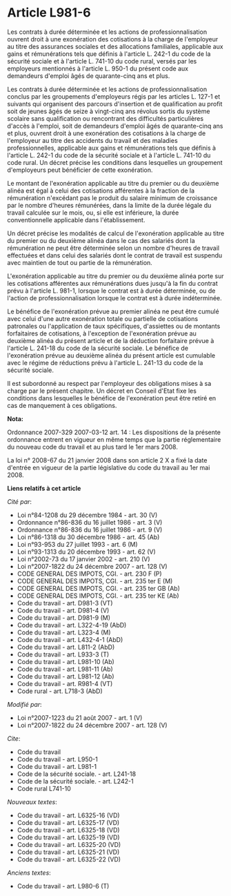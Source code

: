 # Article L981-6

Les contrats à durée déterminée et les actions de professionnalisation ouvrent droit à une exonération des cotisations à la
charge de l'employeur au titre des assurances sociales et des allocations familiales, applicable aux gains et rémunérations
tels que définis à l'article L. 242-1 du code de la sécurité sociale et à l'article L. 741-10 du code rural, versés par les
employeurs mentionnés à l'article L. 950-1 du présent code aux demandeurs d'emploi âgés de quarante-cinq ans et plus.

Les contrats à durée déterminée et les actions de professionnalisation conclus par les groupements d'employeurs régis par les
articles L. 127-1 et suivants qui organisent des parcours d'insertion et de qualification au profit soit de jeunes âgés de
seize à vingt-cinq ans révolus sortis du système scolaire sans qualification ou rencontrant des difficultés particulières
d'accès à l'emploi, soit de demandeurs d'emploi âgés de quarante-cinq ans et plus, ouvrent droit à une exonération des
cotisations à la charge de l'employeur au titre des accidents du travail et des maladies professionnelles, applicable aux
gains et rémunérations tels que définis à l'article L. 242-1 du code de la sécurité sociale et à l'article L. 741-10 du code
rural. Un décret précise les conditions dans lesquelles un groupement d'employeurs peut bénéficier de cette exonération.

Le montant de l'exonération applicable au titre du premier ou du deuxième alinéa est égal à celui des cotisations afférentes
à la fraction de la rémunération n'excédant pas le produit du salaire minimum de croissance par le nombre d'heures
rémunérées, dans la limite de la durée légale du travail calculée sur le mois, ou, si elle est inférieure, la durée
conventionnelle applicable dans l'établissement.

Un décret précise les modalités de calcul de l'exonération applicable au titre du premier ou du deuxième alinéa dans le cas
des salariés dont la rémunération ne peut être déterminée selon un nombre d'heures de travail effectuées et dans celui des
salariés dont le contrat de travail est suspendu avec maintien de tout ou partie de la rémunération.

L'exonération applicable au titre du premier ou du deuxième alinéa porte sur les cotisations afférentes aux rémunérations
dues jusqu'à la fin du contrat prévu à l'article L. 981-1, lorsque le contrat est à durée déterminée, ou de l'action de
professionnalisation lorsque le contrat est à durée indéterminée.

Le bénéfice de l'exonération prévue au premier alinéa ne peut être cumulé avec celui d'une autre exonération totale ou
partielle de cotisations patronales ou l'application de taux spécifiques, d'assiettes ou de montants forfaitaires de
cotisations, à l'exception de l'exonération prévue au deuxième alinéa du présent article et de la déduction forfaitaire
prévue à l'article L. 241-18 du code de la sécurité sociale. Le bénéfice de l'exonération prévue au deuxième alinéa du
présent article est cumulable avec le régime de réductions prévu à l'article L. 241-13 du code de la sécurité sociale.

Il est subordonné au respect par l'employeur des obligations mises à sa charge par le présent chapitre. Un décret en Conseil
d'Etat fixe les conditions dans lesquelles le bénéfice de l'exonération peut être retiré en cas de manquement à ces
obligations.

**Nota:**

Ordonnance 2007-329 2007-03-12 art. 14 : Les dispositions de la présente ordonnance entrent en vigueur en même temps que la
partie réglementaire du nouveau code du travail et au plus tard le 1er mars 2008.

La loi n° 2008-67 du 21 janvier 2008 dans son article 2 X a fixé la date d'entrée en vigueur de la partie législative du code
du travail au 1er mai 2008.

**Liens relatifs à cet article**

_Cité par_:

  - Loi n°84-1208 du 29 décembre 1984 - art. 30 (V)
  - Ordonnance n°86-836 du 16 juillet 1986 - art. 3 (V)
  - Ordonnance n°86-836 du 16 juillet 1986 - art. 9 (V)
  - Loi n°86-1318 du 30 décembre 1986 - art. 45 (Ab)
  - Loi n°93-953 du 27 juillet 1993 - art. 6 (M)
  - Loi n°93-1313 du 20 décembre 1993 - art. 62 (V)
  - Loi n°2002-73 du 17 janvier 2002 - art. 210 (V)
  - Loi n°2007-1822 du 24 décembre 2007 - art. 128 (V)
  - CODE GENERAL DES IMPOTS, CGI. - art. 230 F (P)
  - CODE GENERAL DES IMPOTS, CGI. - art. 235 ter E (M)
  - CODE GENERAL DES IMPOTS, CGI. - art. 235 ter GB (Ab)
  - CODE GENERAL DES IMPOTS, CGI. - art. 235 ter KE (Ab)
  - Code du travail - art. D981-3 (VT)
  - Code du travail - art. D981-4 (V)
  - Code du travail - art. D981-9 (M)
  - Code du travail - art. L322-4-19 (AbD)
  - Code du travail - art. L323-4 (M)
  - Code du travail - art. L432-4-1 (AbD)
  - Code du travail - art. L811-2 (AbD)
  - Code du travail - art. L933-3 (T)
  - Code du travail - art. L981-10 (Ab)
  - Code du travail - art. L981-11 (Ab)
  - Code du travail - art. L981-12 (Ab)
  - Code du travail - art. R981-4 (VT)
  - Code rural - art. L718-3 (AbD)

_Modifié par_:

  - Loi n°2007-1223 du 21 août 2007 - art. 1 (V)
  - Loi n°2007-1822 du 24 décembre 2007 - art. 128 (V)

_Cite_:

  - Code du travail
  - Code du travail - art. L950-1
  - Code du travail - art. L981-1
  - Code de la sécurité sociale. - art. L241-18
  - Code de la sécurité sociale. - art. L242-1
  - Code rural L741-10

_Nouveaux textes_:

  - Code du travail - art. L6325-16 (VD)
  - Code du travail - art. L6325-17 (VD)
  - Code du travail - art. L6325-18 (VD)
  - Code du travail - art. L6325-19 (VD)
  - Code du travail - art. L6325-20 (VD)
  - Code du travail - art. L6325-21 (VD)
  - Code du travail - art. L6325-22 (VD)

_Anciens textes_:

  - Code du travail - art. L980-6 (T)
